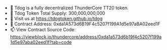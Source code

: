 - 👋 Tdog is a fully decentralized ThunderCore TT20 token.
- 👀 Tdog Token Total Supply: 300,000,000,000
- 🌱 Visit us at https://tdogtoken.github.io/tdog
- 💞️ Contract Address: 0xda1A573d6B19F4c5207f199A1d5e97aBA02eed1F
- 📫 View Contract Source Code: https://viewblock.io/thundercore/address/0xda1a573d6b19f4c5207f199a1d5e97aba02eed1f?tab=code

<!---
tdogtoken/tdogtoken is a ✨ special ✨ repository because its `README.md` (this file) appears on your GitHub profile.
You can click the Preview link to take a look at your changes.
--->
